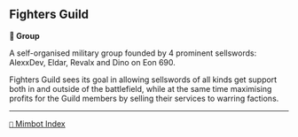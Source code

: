 ## Fighters Guild

**🪪 Group**

A self-organised military group founded by 4 prominent sellswords: AlexxDev, Eldar, Revalx and Dino on Eon 690.

Fighters Guild sees its goal in allowing sellswords of all kinds get support both in and outside of the battlefield, while at the same time maximising profits for the Guild members by selling their services to warring factions.

-----
[`📑` Mimbot Index](<https://zeithalt.github.io/r/#ee30>)
<!---
keywords: battle, dino, sw
-->